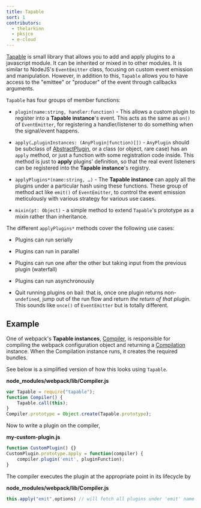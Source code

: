```yaml
---
title: Tapable
sort: 1
contributors:
  - thelarkinn
  - pksjce
  - e-cloud
---
```


[Tapable](https://github.com/webpack/tapable) is small library that allows you to add and apply plugins to a javascript module.
It can be inherited or mixed in to other modules. It is similar to NodeJS's `EventEmitter` class, focusing on custom event emission and manipulation.
However, in addition to this, `Tapable` allows you to have access to the "emittee" or "producer" of the event through callbacks arguments.

`Tapable` has four groups of member functions:

* `plugin(name:string, handler:function)` - This allows a custom plugin to register into a **Tapable instance**'s event.
This acts as the same as `on()` of `EventEmitter`, for registering a handler/listener to do something when the signal/event happens.

* `apply(…pluginInstances: (AnyPlugin|function)[])` - `AnyPlugin` should be subclass of [AbstractPlugin](https://github.com/webpack/webpack/blob/master/lib/AbstractPlugin.js), or a class (or object, rare case) has an `apply` method, or just a function with some registration code inside.
This method is just to **apply** plugins' definition, so that the real event listeners can be registered into the **Tapable instance**'s registry.

* `applyPlugins*(name:string, …)` - The **Tapable instance** can apply all the plugins under a particular hash using these functions.
These group of method act like `emit()` of `EventEmitter`, to control the event emission meticulously with various strategy for various use cases.

* `mixin(pt: Object)` - a simple method to extend `Tapable`'s prototype as a mixin rather than inheritance.

The different `applyPlugins*` methods cover the following use cases:

* Plugins can run serially

* Plugins can run in parallel

* Plugins can run one after the other but taking input from the previous plugin (waterfall)

* Plugins can run asynchronously

* Quit running plugins on bail: that is, once one plugin returns non-`undefined`, jump out of the run flow and return *the return of that plugin*. This sounds like `once()` of `EventEmitter` but is totally different.

## Example
One of webpack's **Tapable instances**, [Compiler](./compiler), is responsible for compiling the webpack configuration object and returning a [Compilation](./compilation) instance. When the Compilation instance runs, it creates the required bundles.

See below is a simplified version of how this looks using `Tapable`.

**node_modules/webpack/lib/Compiler.js**

```javascript
var Tapable = require("tapable");
function Compiler() {
	Tapable.call(this);
}
Compiler.prototype = Object.create(Tapable.prototype);
```

Now to write a plugin on the compiler,

**my-custom-plugin.js**

```javascript
function CustomPlugin() {}
CustomPlugin.prototype.apply = function(compiler) {
    compiler.plugin('emit', pluginFunction);
}
```

The compiler executes the plugin at the appropriate point in its lifecycle by

**node_modules/webpack/lib/Compiler.js**

```javascript
this.apply("emit",options) // will fetch all plugins under 'emit' name and run them.
```
